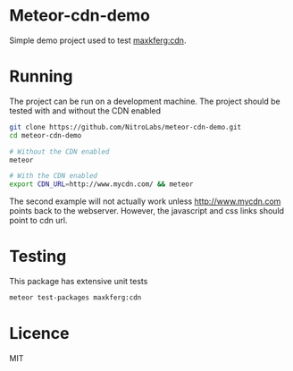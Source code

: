 # Meteor-cdn-demo

Simple demo project used to test [maxkferg:cdn](https://github.com/NitroLabs/meteor-cdn).

# Running
The project can be run on a development machine. The project should be tested with and without the CDN enabled

```sh
git clone https://github.com/NitroLabs/meteor-cdn-demo.git
cd meteor-cdn-demo

# Without the CDN enabled
meteor

# With the CDN enabled
export CDN_URL=http://www.mycdn.com/ && meteor
```
The second example will not actually work unless http://www.mycdn.com points back to the webserver. However, the javascript and css links should point to cdn url.

# Testing
This package has extensive unit tests
```sh
meteor test-packages maxkferg:cdn
```

# Licence
MIT

